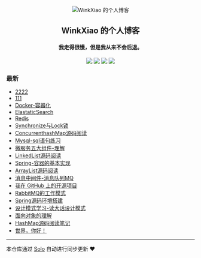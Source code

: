 <p align="center"><img alt="WinkXiao 的个人博客" src="https://i.loli.net/2019/07/27/5d3bd9214e37d50311.png"></p><h2 align="center">
WinkXiao 的个人博客
</h2>

<h4 align="center">我走得很慢，但是我从来不会后退。</h4>
<p align="center"><a title="WinkXiao 的个人博客" target="_blank" href="https://github.com/winkxiao/solo-blog"><img src="https://img.shields.io/github/last-commit/winkxiao/solo-blog.svg?style=flat-square&color=FF9900"></a>
<a title="GitHub repo size in bytes" target="_blank" href="https://github.com/winkxiao/solo-blog"><img src="https://img.shields.io/github/repo-size/winkxiao/solo-blog.svg?style=flat-square"></a>
<a title="Solo Version" target="_blank" href="https://github.com/b3log/solo/releases"><img src="https://img.shields.io/badge/solo-3.6.3-f1e05a.svg?style=flat-square&color=blueviolet"></a>
<a title="Hits" target="_blank" href="https://github.com/b3log/hits"><img src="https://hits.b3log.org/winkxiao/solo-blog.svg"></a></p>

### 最新

* [2222](http://xw.zhuxf.club/articles/2019/10/02/1570019714986.html)
* [111](http://xw.zhuxf.club/articles/2019/10/02/1570019707270.html)
* [Docker-容器化](http://xw.zhuxf.club/articles/2019/09/27/1569597001345.html)
* [ElastaticSearch](http://xw.zhuxf.club/articles/2019/09/27/1569596907586.html)
* [Redis](http://xw.zhuxf.club/articles/2019/09/23/1569253614813.html)
* [Synchronize与Lock锁](http://xw.zhuxf.club/articles/2019/09/18/1568736864184.html)
* [ConcurrenthashMap源码阅读](http://xw.zhuxf.club/articles/2019/09/18/1568736780119.html)
* [Mysql-sql语句练习](http://xw.zhuxf.club/articles/2019/09/18/1568736625133.html)
* [微服务五大组件-理解](http://xw.zhuxf.club/articles/2019/09/18/1568736562840.html)
* [LinkedList源码阅读](http://xw.zhuxf.club/articles/2019/09/06/1567784220984.html)
* [Spring-容器的基本实现](http://xw.zhuxf.club/articles/2019/08/20/1566307774791.html)
* [ArrayList源码阅读](http://xw.zhuxf.club/articles/2019/08/20/1566307676726.html)
* [消息中间件-消息队列MQ](http://xw.zhuxf.club/articles/2019/08/13/1565709118630.html)
* [我在 GitHub 上的开源项目](http://xw.zhuxf.club/my-github-repos)
* [RabbitMQ的工作模式](http://xw.zhuxf.club/articles/2019/08/12/1565621457488.html)
* [Spring源码环境搭建](http://xw.zhuxf.club/articles/2019/08/11/1565538563567.html)
* [设计模式学习-读大话设计模式](http://xw.zhuxf.club/articles/2019/08/02/1564757614749.html)
* [面向对象的理解](http://xw.zhuxf.club/articles/2019/07/28/1564321124634.html)
* [HashMap源码阅读笔记](http://xw.zhuxf.club/articles/2019/07/28/1564315040902.html)
* [世界，你好！](http://xw.zhuxf.club/hello-solo)



---

本仓库通过 [Solo](https://github.com/b3log/solo) 自动进行同步更新 ❤️ 